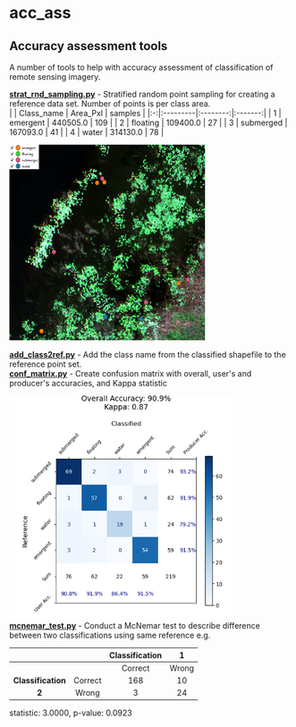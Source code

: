 # acc_ass
## Accuracy assessment tools
A number of tools to help with accuracy assessment of classification of remote sensing imagery.

<b>[strat_rnd_sampling.py](https://github.com/timwh/acc_ass/blob/main/strat_rnd_sampling.py)</b>  - Stratified random point sampling for creating a reference data set. Number of points is per class area. <br>
  | | Class_name | Area_Pxl	| samples |
  |:-:|:---------|:--------:|:-------:|
  | 1 |	emergent |	440505.0	| 109 |
  | 2	| floating	| 109400.0	| 27 |
  | 3	| submerged	| 167093.0	| 41 |
  | 4	| water	| 314130.0 |	78 |

<img src="https://github.com/timwh/acc_ass/blob/main/images/Screenshot 2025-03-31093809.png" width="350" height="350" />

<b>[add_class2ref.py](https://github.com/timwh/acc_ass/blob/main/add_class2ref.py)</b> - Add the class name from the classified shapefile to the reference point set. <br>
<b>[conf_matrix.py](https://github.com/timwh/acc_ass/blob/main/conf_matrix.py)</b> - Create confusion matrix with overall, user's and producer's accuracies, and Kappa statistic

<img src="https://github.com/timwh/acc_ass/blob/main/images/Screenshot2025-04-11-104137.png" width="400" height="400" /><br>
<b>[mcnemar_test.py](https://github.com/timwh/acc_ass/blob/main/mcnemar_test.py)</b> - Conduct a McNemar test to describe difference between two classifications using same reference e.g.

|||Classification|1|
|:-:|:-:|:------:|:-------:|
|||Correct|Wrong|
|<b>Classification</b>|Correct|168|10|
|<b>2</b>|Wrong|3|24|

statistic: 3.0000, p-value: 0.0923
